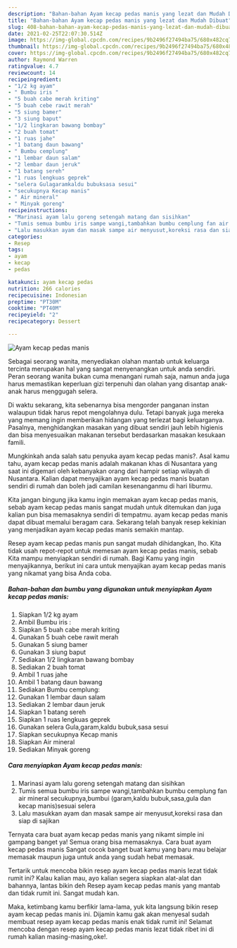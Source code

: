 ```yaml
---
description: "Bahan-bahan Ayam kecap pedas manis yang lezat dan Mudah Dibuat"
title: "Bahan-bahan Ayam kecap pedas manis yang lezat dan Mudah Dibuat"
slug: 408-bahan-bahan-ayam-kecap-pedas-manis-yang-lezat-dan-mudah-dibuat
date: 2021-02-25T22:07:30.514Z
image: https://img-global.cpcdn.com/recipes/9b2496f27494ba75/680x482cq70/ayam-kecap-pedas-manis-foto-resep-utama.jpg
thumbnail: https://img-global.cpcdn.com/recipes/9b2496f27494ba75/680x482cq70/ayam-kecap-pedas-manis-foto-resep-utama.jpg
cover: https://img-global.cpcdn.com/recipes/9b2496f27494ba75/680x482cq70/ayam-kecap-pedas-manis-foto-resep-utama.jpg
author: Raymond Warren
ratingvalue: 4.7
reviewcount: 14
recipeingredient:
- "1/2 kg ayam"
- " Bumbu iris "
- "5 buah cabe merah kriting"
- "5 buah cebe rawit merah"
- "5 siung bamer"
- "3 siung baput"
- "1/2 lingkaran bawang bombay"
- "2 buah tomat"
- "1 ruas jahe"
- "1 batang daun bawang"
- " Bumbu cemplung"
- "1 lembar daun salam"
- "2 lembar daun jeruk"
- "1 batang sereh"
- "1 ruas lengkuas geprek"
- "selera Gulagaramkaldu bubuksasa sesui"
- "secukupnya Kecap manis"
- " Air mineral"
- " Minyak goreng"
recipeinstructions:
- "Marinasi ayam lalu goreng setengah matang dan sisihkan"
- "Tumis semua bumbu iris sampe wangi,tambahkan bumbu cemplung fan air mineral secukupnya,bumbui (garam,kaldu bubuk,sasa,gula dan kecap manis)sesuai selera"
- "Lalu masukkan ayam dan masak sampe air menyusut,koreksi rasa dan siap di sajikan"
categories:
- Resep
tags:
- ayam
- kecap
- pedas

katakunci: ayam kecap pedas 
nutrition: 266 calories
recipecuisine: Indonesian
preptime: "PT30M"
cooktime: "PT40M"
recipeyield: "2"
recipecategory: Dessert

---
```



![Ayam kecap pedas manis](https://img-global.cpcdn.com/recipes/9b2496f27494ba75/680x482cq70/ayam-kecap-pedas-manis-foto-resep-utama.jpg)

Sebagai seorang wanita, menyediakan olahan mantab untuk keluarga tercinta merupakan hal yang sangat menyenangkan untuk anda sendiri. Peran seorang  wanita bukan cuma menangani rumah saja, namun anda juga harus memastikan keperluan gizi terpenuhi dan olahan yang disantap anak-anak harus menggugah selera.

Di waktu  sekarang, kita sebenarnya bisa mengorder panganan instan walaupun tidak harus repot mengolahnya dulu. Tetapi banyak juga mereka yang memang ingin memberikan hidangan yang terlezat bagi keluarganya. Pasalnya, menghidangkan masakan yang dibuat sendiri jauh lebih higienis dan bisa menyesuaikan makanan tersebut berdasarkan masakan kesukaan famili. 



Mungkinkah anda salah satu penyuka ayam kecap pedas manis?. Asal kamu tahu, ayam kecap pedas manis adalah makanan khas di Nusantara yang saat ini digemari oleh kebanyakan orang dari hampir setiap wilayah di Nusantara. Kalian dapat menyajikan ayam kecap pedas manis buatan sendiri di rumah dan boleh jadi camilan kesenanganmu di hari liburmu.

Kita jangan bingung jika kamu ingin memakan ayam kecap pedas manis, sebab ayam kecap pedas manis sangat mudah untuk ditemukan dan juga kalian pun bisa memasaknya sendiri di tempatmu. ayam kecap pedas manis dapat dibuat memalui beragam cara. Sekarang telah banyak resep kekinian yang menjadikan ayam kecap pedas manis semakin mantap.

Resep ayam kecap pedas manis pun sangat mudah dihidangkan, lho. Kita tidak usah repot-repot untuk memesan ayam kecap pedas manis, sebab Kita mampu menyiapkan sendiri di rumah. Bagi Kamu yang ingin menyajikannya, berikut ini cara untuk menyajikan ayam kecap pedas manis yang nikamat yang bisa Anda coba.

<!--inarticleads1-->

##### Bahan-bahan dan bumbu yang digunakan untuk menyiapkan Ayam kecap pedas manis:

1. Siapkan 1/2 kg ayam
1. Ambil  Bumbu iris :
1. Siapkan 5 buah cabe merah kriting
1. Gunakan 5 buah cebe rawit merah
1. Gunakan 5 siung bamer
1. Gunakan 3 siung baput
1. Sediakan 1/2 lingkaran bawang bombay
1. Sediakan 2 buah tomat
1. Ambil 1 ruas jahe
1. Ambil 1 batang daun bawang
1. Sediakan  Bumbu cemplung:
1. Gunakan 1 lembar daun salam
1. Sediakan 2 lembar daun jeruk
1. Siapkan 1 batang sereh
1. Siapkan 1 ruas lengkuas geprek
1. Gunakan selera Gula,garam,kaldu bubuk,sasa sesui
1. Siapkan secukupnya Kecap manis
1. Siapkan  Air mineral
1. Sediakan  Minyak goreng




<!--inarticleads2-->

##### Cara menyiapkan Ayam kecap pedas manis:

1. Marinasi ayam lalu goreng setengah matang dan sisihkan
1. Tumis semua bumbu iris sampe wangi,tambahkan bumbu cemplung fan air mineral secukupnya,bumbui (garam,kaldu bubuk,sasa,gula dan kecap manis)sesuai selera
1. Lalu masukkan ayam dan masak sampe air menyusut,koreksi rasa dan siap di sajikan




Ternyata cara buat ayam kecap pedas manis yang nikamt simple ini gampang banget ya! Semua orang bisa memasaknya. Cara buat ayam kecap pedas manis Sangat cocok banget buat kamu yang baru mau belajar memasak maupun juga untuk anda yang sudah hebat memasak.

Tertarik untuk mencoba bikin resep ayam kecap pedas manis lezat tidak rumit ini? Kalau kalian mau, ayo kalian segera siapkan alat-alat dan bahannya, lantas bikin deh Resep ayam kecap pedas manis yang mantab dan tidak rumit ini. Sangat mudah kan. 

Maka, ketimbang kamu berfikir lama-lama, yuk kita langsung bikin resep ayam kecap pedas manis ini. Dijamin kamu gak akan menyesal sudah membuat resep ayam kecap pedas manis enak tidak rumit ini! Selamat mencoba dengan resep ayam kecap pedas manis lezat tidak ribet ini di rumah kalian masing-masing,oke!.

